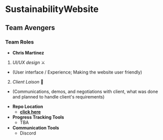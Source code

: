 # SustainabilityWebsite

## Team Avengers
### Team Roles  
* **Chris Martinez**
1. _UI/UX design_ :crossed_swords:
  - (User interface / Experience; Making the website user friendly)
2. _Client Laison_ :tokyo_tower:
  -  (Communications, demos, and negotiations with client, what was done and planned to handle client's requirements)
* **Repo Location**
  - [**click here**](https://github.com/GGC-SD/SustainabilityWebsite)
* **Progress Tracking Tools**
  - TBA
* **Communication Tools**
  - Discord
